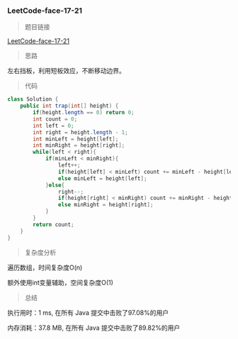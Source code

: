 ### LeetCode-face-17-21

> 题目链接

[LeetCode-face-17-21](https://leetcode-cn.com/problems/volume-of-histogram-lcci/)

> 思路

左右挡板，利用短板效应，不断移动边界。

> 代码

```java
class Solution {
    public int trap(int[] height) {
        if(height.length == 0) return 0;
        int count = 0;
        int left = 0;
        int right = height.length - 1;
        int minLeft = height[left];
        int minRight = height[right];
        while(left < right){
            if(minLeft < minRight){
                left++;
                if(height[left] < minLeft) count += minLeft - height[left];
                else minLeft = height[left];
            }else{
                right--;
                if(height[right] < minRight) count += minRight - height[right];
                else minRight = height[right];
            }
        }
        return count;
    }
}
```

> 复杂度分析

遍历数组，时间复杂度O(n)

额外使用int变量辅助，空间复杂度O(1)

> 总结

执行用时：1 ms, 在所有 Java 提交中击败了97.08%的用户

内存消耗：37.8 MB, 在所有 Java 提交中击败了89.82%的用户

